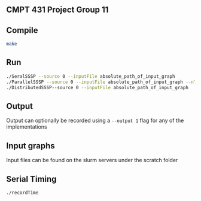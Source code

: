 ## CMPT 431 Project Group 11

## Compile

```bash
make
```

## Run

```bash
./SeralSSSP --source 0 --inputFile absolute_path_of_input_graph
./ParallelSSSP --source 0 --inputFile absolute_path_of_input_graph --nThreads 4
./DistributedSSSP--source 0 --inputFile absolute_path_of_input_graph
```

## Output

Output can optionally be recorded using a `--output 1` flag for any of the implementations

## Input graphs

Input files can be found on the slurm servers under the scratch folder

## Serial Timing

```bash
./recordTime
```
